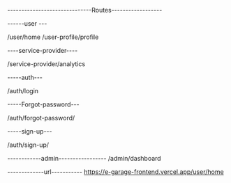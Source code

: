 ------------------------------Routes------------------

------user ---

/user/home
/user-profile/profile


----service-provider----

/service-provider/analytics


-----auth---

/auth/login


-----Forgot-password---

/auth/forgot-password/

-----sign-up---

/auth/sign-up/

------------admin-----------------
/admin/dashboard

-------------url-----------
https://e-garage-frontend.vercel.app/user/home